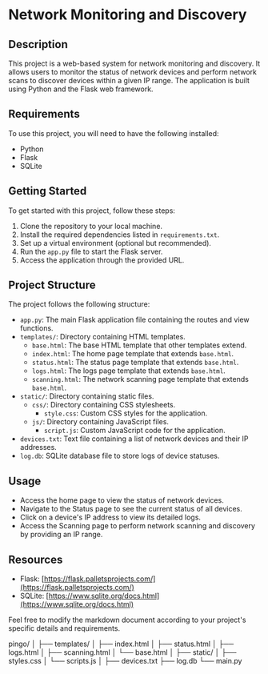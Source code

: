# Network Monitoring and Discovery

## Description
This project is a web-based system for network monitoring and discovery. It allows users to monitor the status of network devices and perform network scans to discover devices within a given IP range. The application is built using Python and the Flask web framework.

## Requirements
To use this project, you will need to have the following installed:

- Python
- Flask
- SQLite

## Getting Started
To get started with this project, follow these steps:

1. Clone the repository to your local machine.
2. Install the required dependencies listed in `requirements.txt`.
3. Set up a virtual environment (optional but recommended).
4. Run the `app.py` file to start the Flask server.
5. Access the application through the provided URL.

## Project Structure
The project follows the following structure:

- `app.py`: The main Flask application file containing the routes and view functions.
- `templates/`: Directory containing HTML templates.
  - `base.html`: The base HTML template that other templates extend.
  - `index.html`: The home page template that extends `base.html`.
  - `status.html`: The status page template that extends `base.html`.
  - `logs.html`: The logs page template that extends `base.html`.
  - `scanning.html`: The network scanning page template that extends `base.html`.
- `static/`: Directory containing static files.
  - `css/`: Directory containing CSS stylesheets.
    - `style.css`: Custom CSS styles for the application.
  - `js/`: Directory containing JavaScript files.
    - `script.js`: Custom JavaScript code for the application.
- `devices.txt`: Text file containing a list of network devices and their IP addresses.
- `log.db`: SQLite database file to store logs of device statuses.

## Usage
- Access the home page to view the status of network devices.
- Navigate to the Status page to see the current status of all devices.
- Click on a device's IP address to view its detailed logs.
- Access the Scanning page to perform network scanning and discovery by providing an IP range.

## Resources
- Flask: [https://flask.palletsprojects.com/](https://flask.palletsprojects.com/)
- SQLite: [https://www.sqlite.org/docs.html](https://www.sqlite.org/docs.html)

Feel free to modify the markdown document according to your project's specific details and requirements.


pingo/
│
├── templates/
│   ├── index.html
│   ├── status.html
│   ├── logs.html
│   ├── scanning.html
│   └── base.html
│
├── static/
│   ├── styles.css
│   └── scripts.js
│
├── devices.txt
├── log.db
└── main.py
